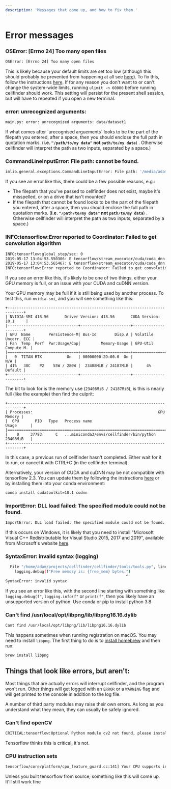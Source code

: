 ```yaml
---
description: 'Messages that come up, and how to fix them.'
---
```


# Error messages

### OSError: \[Errno 24\] Too many open files

```bash
OSError: [Errno 24] Too many open files
```

This is likely because your default limits are set too low \(although this should probably be prevented from happening at all see [here](https://github.com/adamltyson/cellfinder/issues/8)\). To fix this, follow the instructions [here](https://easyengine.io/tutorials/linux/increase-open-files-limit/). If for any reason you don't want to or can't change the system-wide limits, running `ulimit -n 60000` before running cellfinder should work. This setting will persist for the present shell session, but will have to repeated if you open a new terminal.

### error: unrecognized arguments: 

```bash
main.py: error: unrecognized arguments: data/dataset1
```

If what comes after \`urecognised arguements\` looks to be the part of the filepath you entered, after a space, then you should enclose the full path in quotation marks. \(**i.e. `"/path/to/my data"` not `path/to/my data`**\) . Otherwise cellfinder will interpret the path as two inputs, separated by a space.\)

### CommandLineInputError: File path: cannot be found.

```bash
imlib.general.exceptions.CommandLineInputError: File path: '/media/adam/Storage/cellfinder/data/dataset1' cannot be found.
```

If you see an error like this, there could be a few possible reasons, e.g.:

* The filepath that you've passed to cellfinder does not exist, maybe it's misspelled, or on a drive that isn't mounted?
* If the filepath that cannot be found looks to be the part of the filepath you entered, after a space, then you should enclose the full path in quotation marks. \(**i.e. `"/path/to/my data"` not `path/to/my data`**\) . Otherwise cellfinder will interpret the path as two inputs, separated by a space.\)

### INFO:tensorflow:Error reported to Coordinator: Failed to get convolution algorithm

```bash
INFO:tensorflow:global_step/sec: 0
2019-05-17 13:04:53.550306: E tensorflow/stream_executor/cuda/cuda_dnn.cc:334] Could not create cudnn handle: CUDNN_STATUS_INTERNAL_ERROR
2019-05-17 13:04:53.565467: E tensorflow/stream_executor/cuda/cuda_dnn.cc:334] Could not create cudnn handle: CUDNN_STATUS_INTERNAL_ERROR
INFO:tensorflow:Error reported to Coordinator: Failed to get convolution algorithm. This is probably because cuDNN failed to initialize, so try looking to see if a warning log message was printed above.
```

If you see an error like this, it's likely to be one of two things, either your GPU memory is full, or an issue with your CUDA and cuDNN version.

Your GPU memory may be full if it is still being used by another process. To test this, run `nvidia-smi`, and you will see something like this:

```text
+-----------------------------------------------------------------------------+
| NVIDIA-SMI 418.56       Driver Version: 418.56       CUDA Version: 10.1     |
|-------------------------------+----------------------+----------------------+
| GPU  Name        Persistence-M| Bus-Id        Disp.A | Volatile Uncorr. ECC |
| Fan  Temp  Perf  Pwr:Usage/Cap|         Memory-Usage | GPU-Util  Compute M. |
|===============================+======================+======================|
|   0  TITAN RTX           On   | 00000000:2D:00.0  On |                  N/A |
| 41%   38C    P2    55W / 280W |  23408MiB / 24187MiB |      4%      Default |
+-------------------------------+----------------------+----------------------+
```

The bit to look for is the memory use \(`23408MiB / 24187MiB`\), is this is nearly full \(like the example\) then find the culprit:

```text
+-----------------------------------------------------------------------------+
| Processes:                                                       GPU Memory |
|  GPU       PID   Type   Process name                             Usage      |
|=============================================================================|
|    0     37793      C   ...miniconda3/envs/cellfinder/bin/python 23408MiB   |
+-----------------------------------------------------------------------------+
```

In this case, a previous run of cellfinder hasn't completed. Either wait for it to run, or cancel it with CTRL+C \(in the cellfinder terminal\).

Alternatively, your version of CUDA and cuDNN may be not compatible with tensorflow 2.3. You can update them by following the instructions [here](https://www.tensorflow.org/install/gpu) or by installing them into your conda environment:

```bash
conda install cudatoolkit=10.1 cudnn
```

### ImportError: DLL load failed: The specified module could not be found.

```bash
ImportError: DLL load failed: The specified module could not be found.
```

If this occurs on Windows, it is likely that you need to install "Microsoft Visual C++ Redistributable for Visual Studio 2015, 2017 and 2019", available from Microsoft's website [here](https://support.microsoft.com/en-gb/help/2977003/the-latest-supported-visual-c-downloads).

### SyntaxError: invalid syntax \(logging\)

```bash
  File "/home/adam/projects/cellfinder/cellfinder/tools/tools.py", line 444
    logging.debug(f"Free memory is: {free_mem} bytes.")
                                                     ^
SyntaxError: invalid syntax
```

If you see an error like this, with the second line starting with something like `logging.debug(f"`, `logging.info(f"` or `print(f"`, then you likely have an unsupported version of python. Use conda or pip to install python 3.8

### Can't find /usr/local/opt/libpng/lib/libpng16.16.dylib

```bash
Cant find /usr/local/opt/libpng/lib/libpng16.16.dylib
```

This happens sometimes when running registration on macOS. You may need to install `libpng`. The first thing to do is to [install homebrew](https://brew.sh/) and then run:

```bash
brew install libpng
```

## Things that look like errors, but aren't:

Most things that are actually errors will interrupt cellfinder, and the program won't run. Other things will get logged with an `ERROR` or a `WARNING` flag and will get printed to the console in addition to the log file.

A number of third party modules may raise their own errors. As long as you understand what they mean, they can usually be safely ignored.

### Can't find openCV

```bash
CRITICAL:tensorflow:Optional Python module cv2 not found, please install cv2 and retry if the application fails.
```

Tensorflow thinks this is critical, it's not.

### CPU instruction sets

```bash
tensorflow/core/platform/cpu_feature_guard.cc:141] Your CPU supports instructions that this TensorFlow binary was not compiled to use: SSE4.1 SSE4.2 AVX AVX2 FMA
```

Unless you built tensorflow from source, something like this will come up. It'll still work fine

